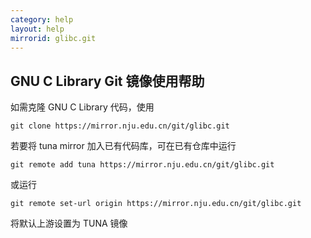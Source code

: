```yaml
---
category: help
layout: help
mirrorid: glibc.git
---
```


## GNU C Library Git 镜像使用帮助

如需克隆 GNU C Library 代码，使用

```
git clone https://mirror.nju.edu.cn/git/glibc.git
```

若要将 tuna mirror 加入已有代码库，可在已有仓库中运行

```
git remote add tuna https://mirror.nju.edu.cn/git/glibc.git
```

或运行

```
git remote set-url origin https://mirror.nju.edu.cn/git/glibc.git
```

将默认上游设置为 TUNA 镜像
